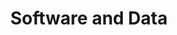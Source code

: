 ---
title: "Software and Data"
img: "sof_data.webp"
link: "./soft_data/content"
description: ""
weight: 3
type: "projects"
layout: "single"
---